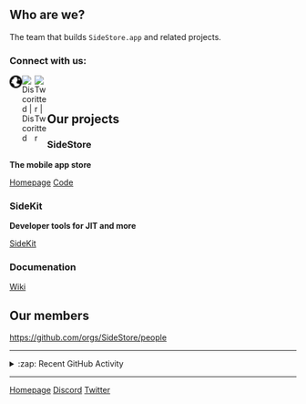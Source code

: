 <!-- 
Docs: How to use GitHub README and actions to auto-generate embedded content.
https://github.com/anuraghazra/github-readme-stats
https://www.youtube.com/watch?v=n6d4KHSKqGk
https://github.com/rahuldkjain/github-profile-readme-generator
 -->

## Who are we?

The team that builds `SideStore.app` and related projects.

### Connect with us:

<!--
[![Website](https://img.shields.io/website?label=sidestore.io&style=for-the-badge&url=https://sidestore.io)](https://sidestore.io)
[![Twitter Follow](https://img.shields.io/twitter/follow/sidestore_io?color=1DA1F2&logo=twitter&style=for-the-badge)](https://twitter.com/intent/follow?original_referer=https%3A%2F%2Fgithub.com%2Fsidestore&screen_name=sidestore)
[![GitHub Followers](https://img.shields.io/github/followers/sidestore?style=for-the-badge)]()
[![GitHub Sponsors](https://img.shields.io/github/sponsors/sidestore?style=for-the-badge
)]() 
-->

[<img align="left" alt="sidestore.io" width="22px" src="https://raw.githubusercontent.com/iconic/open-iconic/master/svg/globe.svg" />][website]
[<img align="left" alt="Discord | Discord" width="22px" src="https://cdn.jsdelivr.net/npm/simple-icons@v3/icons/discord.svg" />][discord]
[<img align="left" alt="Twitter | Twitter" width="22px" src="https://cdn.jsdelivr.net/npm/simple-icons@v3/icons/twitter.svg" />][twitter]

<br />
<br />

## Our projects

### SideStore

__The mobile app store__

[Homepage][website]
[Code][git.sidestore]

### SideKit

__Developer tools for JIT and more__

[SideKit][git.sidekit]

### Documenation

[Wiki][wiki]

## Our members

https://github.com/orgs/SideStore/people

---

<details>
  <summary>:zap: Recent GitHub Activity</summary>

<!--START_SECTION:activity-->
1. 🗣 Commented on [#265](https://github.com/SideStore/SideStore/issues/265) in [SideStore/SideStore](https://github.com/SideStore/SideStore)
2. ❗️ Opened issue [#267](https://github.com/SideStore/SideStore/issues/267) in [SideStore/SideStore](https://github.com/SideStore/SideStore)
3. 🗣 Commented on [#247](https://github.com/SideStore/SideStore/issues/247) in [SideStore/SideStore](https://github.com/SideStore/SideStore)
4. 🗣 Commented on [#6](https://github.com/SideStore/SideStore-Docs/issues/6) in [SideStore/SideStore-Docs](https://github.com/SideStore/SideStore-Docs)
5. 💪 Opened PR [#6](https://github.com/SideStore/SideStore-Docs/pull/6) in [SideStore/SideStore-Docs](https://github.com/SideStore/SideStore-Docs)
6. 🗣 Commented on [#19](https://github.com/SideStore/sidestore.github.io/issues/19) in [SideStore/sidestore.github.io](https://github.com/SideStore/sidestore.github.io)
7. ❌ Closed PR [#19](https://github.com/SideStore/sidestore.github.io/pull/19) in [SideStore/sidestore.github.io](https://github.com/SideStore/sidestore.github.io)
8. 🗣 Commented on [#19](https://github.com/SideStore/sidestore.github.io/issues/19) in [SideStore/sidestore.github.io](https://github.com/SideStore/sidestore.github.io)
9. 🗣 Commented on [#19](https://github.com/SideStore/sidestore.github.io/issues/19) in [SideStore/sidestore.github.io](https://github.com/SideStore/sidestore.github.io)
10. 🗣 Commented on [#19](https://github.com/SideStore/sidestore.github.io/issues/19) in [SideStore/sidestore.github.io](https://github.com/SideStore/sidestore.github.io)
11. 💪 Opened PR [#19](https://github.com/SideStore/sidestore.github.io/pull/19) in [SideStore/sidestore.github.io](https://github.com/SideStore/sidestore.github.io)
12. 🎉 Merged PR [#18](https://github.com/SideStore/sidestore.github.io/pull/18) in [SideStore/sidestore.github.io](https://github.com/SideStore/sidestore.github.io)
13. 🗣 Commented on [#247](https://github.com/SideStore/SideStore/issues/247) in [SideStore/SideStore](https://github.com/SideStore/SideStore)
14. 🎉 Merged PR [#3](https://github.com/SideStore/SideStore-Docs/pull/3) in [SideStore/SideStore-Docs](https://github.com/SideStore/SideStore-Docs)
15. 🎉 Merged PR [#266](https://github.com/SideStore/SideStore/pull/266) in [SideStore/SideStore](https://github.com/SideStore/SideStore)
16. 🗣 Commented on [#265](https://github.com/SideStore/SideStore/issues/265) in [SideStore/SideStore](https://github.com/SideStore/SideStore)
17. 🗣 Commented on [#3](https://github.com/SideStore/SideStore-Docs/issues/3) in [SideStore/SideStore-Docs](https://github.com/SideStore/SideStore-Docs)
18. 🗣 Commented on [#265](https://github.com/SideStore/SideStore/issues/265) in [SideStore/SideStore](https://github.com/SideStore/SideStore)
19. 💪 Opened PR [#5](https://github.com/SideStore/SideStore-Docs/pull/5) in [SideStore/SideStore-Docs](https://github.com/SideStore/SideStore-Docs)
20. 🗣 Commented on [#111](https://github.com/SideStore/SideStore/issues/111) in [SideStore/SideStore](https://github.com/SideStore/SideStore)
<!--END_SECTION:activity-->

</details>

---

[Homepage][patreon] [Discord][discord] [Twitter][twitter]

<!--
- [Patreon][patreon]
- [OpenCollective][opencollective]
- [YouTube][youtube]
-->

[website]: https://sidestore.io
[wiki]: https://wiki.sidestore.io
[twitter]: https://twitter.com/sidestore_io
[discord]: https://discord.gg/CacsuuzsBq
[youtube]: https://youtube.com/TODO
[patreon]: https://www.patreon.com/SideStore
[opencollective]: https://opencollective.com/TODO
[git.sidestore]: https://github.com/SideStore/SideStore/
[git.sidekit]: https://github.com/SideStore/SideKit

